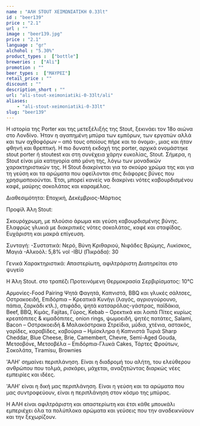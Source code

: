 ```yaml
---
name : "ΑΛΗ STOUT ΧΕΙΜΩΝΙΑΤΙΚΗ 0.33lt"
id : "beer139"
price : "2.1"
url : ""
image : "beer139.jpg"
price : "2.1"
language : "gr"
alchohol : "5.30%"
product_types :  ["bottle"]
breweries :  ["Ali"]
promotion : ""
beer_types :  ["ΜΑΥΡΕΣ"]
retail_price : ""
discount : ""
description_short : ""
url: "ali-stout-xeimoniatiki-0-33lt/ali"
aliases: 
    - "ali-stout-xeimoniatiki-0-33lt"
slug: "beer139"
---
```


Η ιστορία της Porter και της μετεξέλιξής της Stout, ξεκινάει τον 18ο αιώνα στο Λονδίνο. Ήταν η αγαπημένη μπύρα των εμπόρων, των εργατών αλλά και των αχθοφόρων – από τους οποίους πήρε και το όνομα-, μιας και ήταν φθηνή και θρεπτική.
Η πιο δυνατή εκδοχή της porter, αρχικά ονομάστηκε stout porter ή stoutest και στη συνέχεια χάρην ευκολίας, Stout. Σήμερα, η Stout είναι μία κατηγορία από μόνη της, λόγω των μοναδικών χαρακτηριστικών της.
Η Stout διακρίνεται για το σκούρο χρώμα της και για τη γεύση και τα αρώματα που οφείλονται στις διάφορες βύνες που χρησιμοποιούνται. Έτσι, μπορεί κανείς να διακρίνει νότες καβουρδισμένου καφέ, μαύρης σοκολάτας και καραμέλας.

Διαθεσιμότητα: Εποχική, Δεκέμβριος-Μάρτιος

Προφίλ Άλη Stout:

Σκουρόχρωμη, με πλούσιο άρωμα και γεύση καβουρδισμένης βύνης.
Ελαφρώς γλυκιά με διακριτικές νότες σοκολάτας, καφέ και σταφίδας. Ευχάριστη και μακρά επίγευση.

Συνταγή:
-Συστατικά: Νερό, Βύνη Κριθαριού, Νιφάδες Βρώμης, Λυκίσκος, Μαγιά
-Αλκοόλ: 5,8% vol
-IBU (Πικράδα): 30

Γενικά Χαρακτηριστικά:
Απαστερίωτη, αφιλτράριστη
Διατηρείται στο ψυγείο

Η Άλη Stout. στο τραπέζι
Προτεινόμενη Θερμοκρασία Σερβιρίσματος: 10°C

Αρμονίες-Food Pairing
Ψητά Φαγητά, Καπνιστά, BBQ και γλυκές σάλτσες, Οστρακοειδή, Επιδόρπια
– Κρεατικά
Κυνήγι (λαγός, αγριογούρουνο, πάπια, ζαρκάδι κτλ.), στιφάδο, ψητά κατσαρόλας-γάστρας, παϊδάκια, Beef, BBQ, Κιμάς, Fajitas, Γύρος, Kebab
– Ορεκτικά και λοιπά
Πίτες κυρίως κρεατόπιτες &amp; κιμαδόπιτες, onion rings, ψωμοειδή, ψητές πατάτες, Salami, Bacon
– Οστρακοειδή &amp; Μαλακόστρακα
Στρείδια, μύδια, χτένια, αστακός, γαρίδες, καραβίδες, καβούρια
– Ημίσκληρα ή Καπνιστά Τυριά
Sharp Cheddar, Blue Cheese, Brie, Camembert, Chevre, Semi-Aged Gouda, Μετσοβόνε, Μετσοβέλα
– Επιδόρπια-Γλυκά
Cakes, Τάρτες Φρούτων, Σοκολάτα, Tiramisu, Brownies

&#39;ΑΛΗ&#39; σημαίνει περιπλάνηση.
Είναι η διαδρομή του αλήτη, του ελεύθερου ανθρώπου που τολμά, ρισκάρει, μάχεται, αναζητώντας διαρκώς νέες εμπειρίες και ιδέες.

&#39;ΑΛΗ&#39; είναι η δική μας περιπλάνηση.
Είναι η γεύση και τα αρώματα που μας συντροφεύουν, είναι η περιπλάνηση στον κόσμο της μπύρας.



H ΑΛΗ είναι αφιλτράριστη και απαστερίωτη και έτσι κάθε μπουκάλι εμπεριέχει όλα τα πολύπλοκα αρώματα και γεύσεις που την αναδεικνύουν και την ξεχωρίζουν.